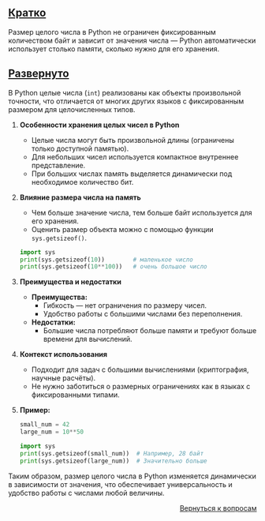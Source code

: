## <u>Кратко</u>

Размер целого числа в Python не ограничен фиксированным количеством байт и зависит от значения числа — Python
автоматически использует столько памяти, сколько нужно для его хранения.

## <u>Развернуто</u>

В Python целые числа (`int`) реализованы как объекты произвольной точности, что отличается от многих других языков с
фиксированным размером для целочисленных типов.

1. **Особенности хранения целых чисел в Python**
    - Целые числа могут быть произвольной длины (ограничены только доступной памятью).
    - Для небольших чисел используется компактное внутреннее представление.
    - При больших числах память выделяется динамически под необходимое количество бит.

2. **Влияние размера числа на память**
    - Чем больше значение числа, тем больше байт используется для его хранения.
    - Оценить размер объекта можно с помощью функции `sys.getsizeof()`.
    ```python
    import sys
    print(sys.getsizeof(10))        # маленькое число
    print(sys.getsizeof(10**100))   # очень большое число
    ```

3. **Преимущества и недостатки**
    - **Преимущества:**
        - Гибкость — нет ограничения по размеру чисел.
        - Удобство работы с большими числами без переполнения.
    - **Недостатки:**
        - Большие числа потребляют больше памяти и требуют больше времени для вычислений.

4. **Контекст использования**
    - Подходит для задач с большими вычислениями (криптография, научные расчёты).
    - Не нужно заботиться о размерных ограничениях как в языках с фиксированными типами.

5. **Пример:**
    ```python
    small_num = 42
    large_num = 10**50

    import sys
    print(sys.getsizeof(small_num))  # Например, 28 байт
    print(sys.getsizeof(large_num))  # Значительно больше
    ```

Таким образом, размер целого числа в Python изменяется динамически в зависимости от значения, что обеспечивает
универсальность и удобство работы с числами любой величины.

<div align="right">

[Вернуться к вопросам](../Вопросы.md)

</div>
